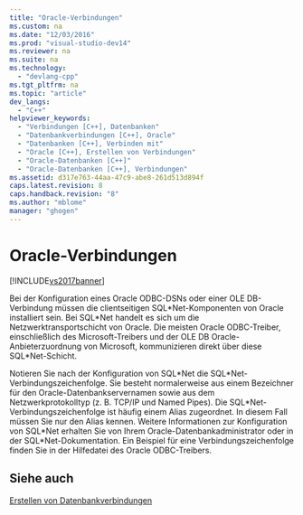 ```yaml
---
title: "Oracle-Verbindungen"
ms.custom: na
ms.date: "12/03/2016"
ms.prod: "visual-studio-dev14"
ms.reviewer: na
ms.suite: na
ms.technology: 
  - "devlang-cpp"
ms.tgt_pltfrm: na
ms.topic: "article"
dev_langs: 
  - "C++"
helpviewer_keywords: 
  - "Verbindungen [C++], Datenbanken"
  - "Datenbankverbindungen [C++], Oracle"
  - "Datenbanken [C++], Verbinden mit"
  - "Oracle [C++], Erstellen von Verbindungen"
  - "Oracle-Datenbanken [C++]"
  - "Oracle-Datenbanken [C++], Verbindungen"
ms.assetid: d317e763-44aa-47c9-abe8-261d513d894f
caps.latest.revision: 8
caps.handback.revision: "8"
ms.author: "mblome"
manager: "ghogen"
---
```

# Oracle-Verbindungen
[!INCLUDE[vs2017banner](../../assembler/inline/includes/vs2017banner.md)]

Bei der Konfiguration eines Oracle ODBC\-DSNs oder einer OLE DB\-Verbindung müssen die clientseitigen SQL\*Net\-Komponenten von Oracle installiert sein.  Bei SQL\*Net handelt es sich um die Netzwerktransportschicht von Oracle.  Die meisten Oracle ODBC\-Treiber, einschließlich des Microsoft\-Treibers und der OLE DB Oracle\-Anbieterzuordnung von Microsoft, kommunizieren direkt über diese SQL\*Net\-Schicht.  
  
 Notieren Sie nach der Konfiguration von SQL\*Net die SQL\*Net\-Verbindungszeichenfolge.  Sie besteht normalerweise aus einem Bezeichner für den Oracle\-Datenbankservernamen sowie aus dem Netzwerkprotokolltyp \(z. B. TCP\/IP und Named Pipes\).  Die SQL\*Net\-Verbindungszeichenfolge ist häufig einem Alias zugeordnet.  In diesem Fall müssen Sie nur den Alias kennen.  Weitere Informationen zur Konfiguration von SQL\*Net erhalten Sie von Ihrem Oracle\-Datenbankadministrator oder in der SQL\*Net\-Dokumentation. Ein Beispiel für eine Verbindungszeichenfolge finden Sie in der Hilfedatei des Oracle ODBC\-Treibers.  
  
## Siehe auch  
 [Erstellen von Datenbankverbindungen](../../data/ado-rdo/creating-database-connections.md)